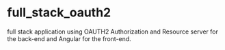 # full_stack_oauth2
full stack application using OAUTH2 Authorization and Resource server for the back-end and Angular for the front-end.
